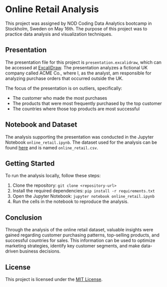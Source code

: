 # Online Retail Analysis

This project was assigned by NOD Coding Data Analytics bootcamp in Stockholm, Sweden on May 16th. The purpose of this project was to practice data analysis and visualization techniques.

## Presentation

The presentation file for this project is `presentation.excalidraw`, which can be accessed at [ExcaliDraw](https://www.excalidraw.com). The presentation analyzes a fictional UK company called ACME Co., where I, as the analyst, am responsible for analyzing purchase orders that occurred outside the UK.

The focus of the presentation is on outliers, specifically:

- The customer who made the most purchases
- The products that were most frequently purchased by the top customer
- The countries where those top products are most successful

## Notebook and Dataset

The analysis supporting the presentation was conducted in the Jupyter Notebook `online_retail.ipynb`. The dataset used for the analysis can be found [here](https://archive.ics.uci.edu/ml/datasets/online+retail) and is named `online_retail.csv`.

## Getting Started

To run the analysis locally, follow these steps:

1. Clone the repository: `git clone <repository-url>`
2. Install the required dependencies: `pip install -r requirements.txt`
3. Open the Jupyter Notebook: `jupyter notebook online_retail.ipynb`
4. Run the cells in the notebook to reproduce the analysis.

## Conclusion

Through the analysis of the online retail dataset, valuable insights were gained regarding customer purchasing patterns, top-selling products, and successful countries for sales. This information can be used to optimize marketing strategies, identify key customer segments, and make data-driven business decisions.

## License

This project is licensed under the [MIT License](LICENSE).